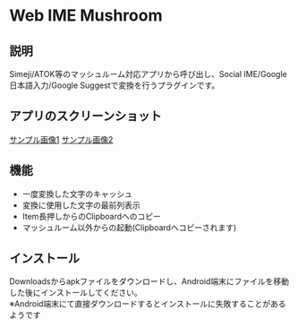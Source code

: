 # Web IME Mushroom
## 説明
Simeji/ATOK等のマッシュルーム対応アプリから呼び出し、Social IME/Google日本語入力/Google Suggestで変換を行うプラグインです。

## アプリのスクリーンショット
[サンプル画像1](https://github.com/downloads/ponko2/web-ime-mushroom/sample1.png)
[サンプル画像2](https://github.com/downloads/ponko2/web-ime-mushroom/sample2.png)

## 機能
* 一度変換した文字のキャッシュ
* 変換に使用した文字の最前列表示
* Item長押しからのClipboardへのコピー
* マッシュルーム以外からの起動(Clipboardへコピーされます)

## インストール
Downloadsからapkファイルをダウンロードし、Android端末にファイルを移動した後にインストールしてください。  
※Android端末にて直接ダウンロードするとインストールに失敗することがあるようです
